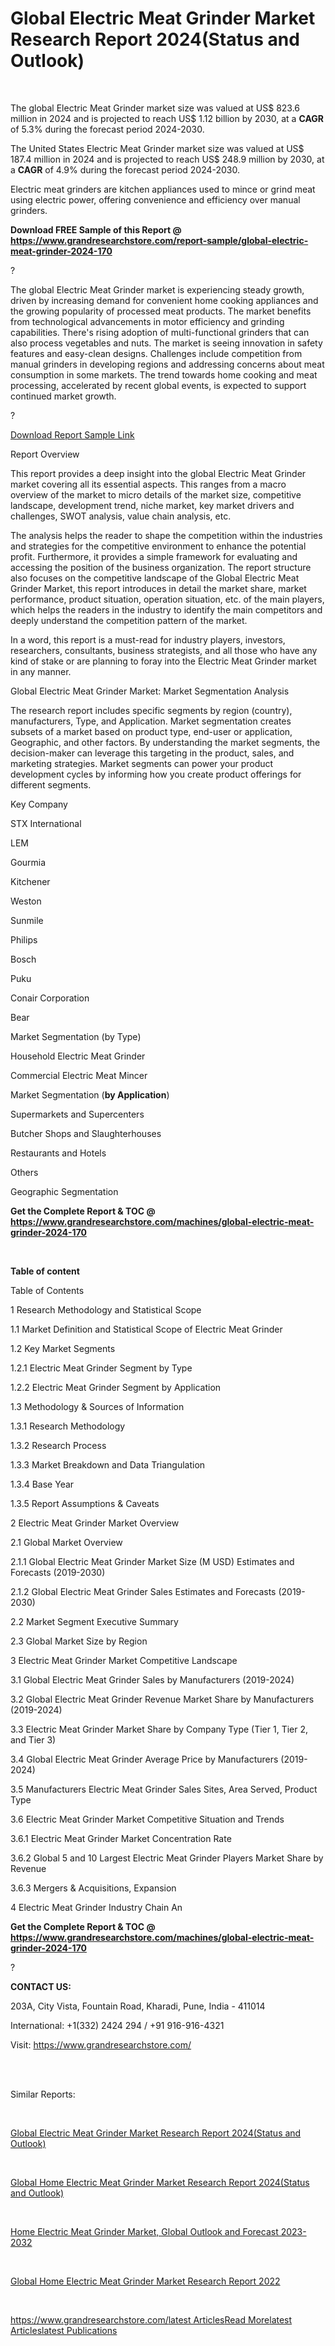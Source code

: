 <h1>Global Electric Meat Grinder Market Research Report 2024(Status and Outlook)</h1><br/><p>The global Electric Meat Grinder market size was valued at US$ 823.6 million in 2024 and is projected to reach US$ 1.12 billion by 2030, at a <strong>CAGR</strong> of 5.3% during the forecast period 2024-2030.</p>
 
 
 
 <p>The United States Electric Meat Grinder market size was valued at US$ 187.4 million in 2024 and is projected to reach US$ 248.9 million by 2030, at a <strong>CAGR</strong> of 4.9% during the forecast period 2024-2030.</p>
 
 
 
 <p>Electric meat grinders are kitchen appliances used to mince or grind meat using electric power, offering convenience and efficiency over manual grinders.</p>
 
 
 
 <div><b>Download FREE Sample of this Report @ <a href="https://www.grandresearchstore.com/report-sample/global-electric-meat-grinder-2024-170">https://www.grandresearchstore.com/report-sample/global-electric-meat-grinder-2024-170</a></b></div>
 
 
 
 <p>? </p>
 
 
 
 <p>The global Electric Meat Grinder market is experiencing steady growth, driven by increasing demand for convenient home cooking appliances and the growing popularity of processed meat products. The market benefits from technological advancements in motor efficiency and grinding capabilities. There&#39;s rising adoption of multi-functional grinders that can also process vegetables and nuts. The market is seeing innovation in safety features and easy-clean designs. Challenges include competition from manual grinders in developing regions and addressing concerns about meat consumption in some markets. The trend towards home cooking and meat processing, accelerated by recent global events, is expected to support continued market growth.</p>
 
 
 
 <p>? </p>
 
 
 
 <p><a href="https://www.grandresearchstore.com/mr-admin/report-sample/global-electric-meat-grinder-2024-170">Download Report Sample Link</a></p>
 
 
 
 <p>Report Overview</p>
 
 
 
 <p>This report provides a deep insight into the global Electric Meat Grinder market covering all its essential aspects. This ranges from a macro overview of the market to micro details of the market size, competitive landscape, development trend, niche market, key market drivers and challenges, SWOT analysis, value chain analysis, etc.</p>
 
 
 
 <p>The analysis helps the reader to shape the competition within the industries and strategies for the competitive environment to enhance the potential profit. Furthermore, it provides a simple framework for evaluating and accessing the position of the business organization. The report structure also focuses on the competitive landscape of the Global Electric Meat Grinder Market, this report introduces in detail the market share, market performance, product situation, operation situation, etc. of the main players, which helps the readers in the industry to identify the main competitors and deeply understand the competition pattern of the market.</p>
 
 
 
 <p>In a word, this report is a must-read for industry players, investors, researchers, consultants, business strategists, and all those who have any kind of stake or are planning to foray into the Electric Meat Grinder market in any manner.</p>
 
 
 
 <p>Global Electric Meat Grinder Market: Market Segmentation Analysis</p>
 
 
 
 <p>The research report includes specific segments by region (country), manufacturers, Type, and Application. Market segmentation creates subsets of a market based on product type, end-user or application, Geographic, and other factors. By understanding the market segments, the decision-maker can leverage this targeting in the product, sales, and marketing strategies. Market segments can power your product development cycles by informing how you create product offerings for different segments.</p>
 
 
 
 <p>Key Company</p>
 
 
 
 <p>STX International</p>
 
 
 
 <p>LEM</p>
 
 
 
 <p>Gourmia</p>
 
 
 
 <p>Kitchener</p>
 
 
 
 <p>Weston</p>
 
 
 
 <p>Sunmile</p>
 
 
 
 <p>Philips</p>
 
 
 
 <p>Bosch</p>
 
 
 
 <p>Puku</p>
 
 
 
 <p>Conair Corporation</p>
 
 
 
 <p>Bear</p>
 
 
 
 <p>Market Segmentation (by Type)</p>
 
 
 
 <p>Household Electric Meat Grinder</p>
 
 
 
 <p>Commercial Electric Meat Mincer</p>
 
 
 
 <p>Market Segmentation (<strong>by Application</strong>)</p>
 
 
 
 <p>Supermarkets and Supercenters</p>
 
 
 
 <p>Butcher Shops and Slaughterhouses</p>
 
 
 
 <p>Restaurants and Hotels</p>
 
 
 
 <p>Others</p>
 
 
 
 <p>Geographic Segmentation</p>
 
 
 
 <div><b>Get the Complete Report & TOC @ <a href="https://www.grandresearchstore.com/machines/global-electric-meat-grinder-2024-170">https://www.grandresearchstore.com/machines/global-electric-meat-grinder-2024-170</a></b></div>
 
 
 
 <p><br />
 
 <b>Table of content</b></p>
 
 
 
 <p>Table of Contents<br />
 
 1 Research Methodology and Statistical Scope<br />
 
 1.1 Market Definition and Statistical Scope of Electric Meat Grinder<br />
 
 1.2 Key Market Segments<br />
 
 1.2.1 Electric Meat Grinder Segment by Type<br />
 
 1.2.2 Electric Meat Grinder Segment by Application<br />
 
 1.3 Methodology & Sources of Information<br />
 
 1.3.1 Research Methodology<br />
 
 1.3.2 Research Process<br />
 
 1.3.3 Market Breakdown and Data Triangulation<br />
 
 1.3.4 Base Year<br />
 
 1.3.5 Report Assumptions & Caveats<br />
 
 2 Electric Meat Grinder Market Overview<br />
 
 2.1 Global Market Overview<br />
 
 2.1.1 Global Electric Meat Grinder Market Size (M USD) Estimates and Forecasts (2019-2030)<br />
 
 2.1.2 Global Electric Meat Grinder Sales Estimates and Forecasts (2019-2030)<br />
 
 2.2 Market Segment Executive Summary<br />
 
 2.3 Global Market Size by Region<br />
 
 3 Electric Meat Grinder Market Competitive Landscape<br />
 
 3.1 Global Electric Meat Grinder Sales by Manufacturers (2019-2024)<br />
 
 3.2 Global Electric Meat Grinder Revenue Market Share by Manufacturers (2019-2024)<br />
 
 3.3 Electric Meat Grinder Market Share by Company Type (Tier 1, Tier 2, and Tier 3)<br />
 
 3.4 Global Electric Meat Grinder Average Price by Manufacturers (2019-2024)<br />
 
 3.5 Manufacturers Electric Meat Grinder Sales Sites, Area Served, Product Type<br />
 
 3.6 Electric Meat Grinder Market Competitive Situation and Trends<br />
 
 3.6.1 Electric Meat Grinder Market Concentration Rate<br />
 
 3.6.2 Global 5 and 10 Largest Electric Meat Grinder Players Market Share by Revenue<br />
 
 3.6.3 Mergers & Acquisitions, Expansion<br />
 
 4 Electric Meat Grinder Industry Chain An</p>
 
 
 
 <div><b>Get the Complete Report & TOC @ <a href="https://www.grandresearchstore.com/machines/global-electric-meat-grinder-2024-170">https://www.grandresearchstore.com/machines/global-electric-meat-grinder-2024-170</a></b></div>
 
 
 
 <p>? </p>
 
 
 
 <p><b>CONTACT US:</b><br />
 
 203A, City Vista, Fountain Road, Kharadi, Pune, India - 411014<br />
 
 International: +1(332) 2424 294 / +91 916-916-4321<br />
 
 Visit: <a href="https://www.grandresearchstore.com/">https://www.grandresearchstore.com/</a><br />
 
 <br />
 
 <br />
 
 Similar Reports:<br />
 
 <br />
 
 <a href="https://www.grandresearchstore.com/machines/global-electric-meat-grinder-2024-711">Global Electric Meat Grinder Market Research Report 2024(Status and Outlook)</a><br />
 
 <br />
 
 <a href="https://www.grandresearchstore.com/consumer-goods-and-services/global-home-electric-meat-grinder-2024-219">Global Home Electric Meat Grinder Market Research Report 2024(Status and Outlook)</a><br />
 
 <br />
 
 <a href="https://www.grandresearchstore.com/consumer-goods-and-services/global-home-electric-meat-grinder-forecast-2023-2032-868">Home Electric Meat Grinder Market, Global Outlook and Forecast 2023-2032</a><br />
 
 <br />
 
 <a href="https://www.grandresearchstore.com/consumer-goods-and-services/global-home-electric-meat-grinder-2022-743">Global Home Electric Meat Grinder Market Research Report 2022</a><br />
 
 <br />
 
 <a href="https://gyeongbokgung.com">https://www.grandresearchstore.com/</a><a href="https://hallyeomaritime.com">latest Articles</a><a href="https://jingwansa.com">Read More</a><a href="https://nguoiviet.jp/">latest Articles</a><a href="https://www.intelmarketresearch.com/">latest Publications</a></p>